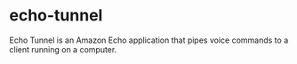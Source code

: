 # echo-tunnel
Echo Tunnel is an Amazon Echo application that pipes voice commands to a client running on a computer.
